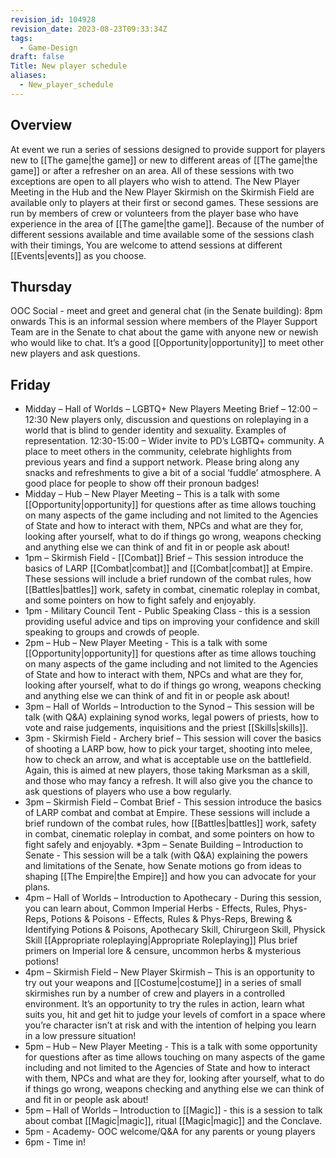 ```yaml
---
revision_id: 104928
revision_date: 2023-08-23T09:33:34Z
tags:
  - Game-Design
draft: false
Title: New player schedule
aliases:
  - New_player_schedule
---
```

## Overview
At event we run a series of sessions designed to provide support for players new to [[The game|the game]] or new to different areas of [[The game|the game]] or after a refresher on an area. All of these sessions with two exceptions are open to all players who wish to attend. The New Player Meeting in the Hub and the New Player Skirmish on the Skirmish Field are available only to players at their first or second games.
These sessions are run by members of crew or volunteers from the player base who have experience in the area of [[The game|the game]].
Because of the number of different sessions available and time available some of the sessions clash with their timings, You are welcome to attend sessions at different [[Events|events]] as you choose.
## Thursday
OOC Social - meet and greet and general chat (in the Senate building): 8pm onwards
This is an informal session where members of the Player Support Team are in the Senate to chat about the game with anyone new or newish who would like to chat. It’s a good [[Opportunity|opportunity]] to meet other new players and ask questions.
## Friday
* Midday – Hall of Worlds – LGBTQ+ New Players Meeting Brief – 12:00 – 12:30 New players only, discussion and questions on roleplaying in a world that is blind to gender identity and sexuality. Examples of representation. 12:30-15:00 – Wider invite to PD’s LGBTQ+ community.  A place to meet others in the community, celebrate highlights from previous years and find a support network. Please bring along any snacks and refreshments to give a bit of a social ‘fuddle’ atmosphere. A good place for people to show off their pronoun badges!
* Midday – Hub – New Player Meeting – This is a talk with some [[Opportunity|opportunity]] for questions after as time allows touching on many aspects of the game including and not limited to the Agencies of State and how to interact with them, NPCs and what are they for, looking after yourself, what to do if things go wrong, weapons checking and anything else we can think of and fit in or people ask about!
* 1pm – Skirmish Field - [[Combat]] Brief – This session introduce the basics of LARP [[Combat|combat]] and [[Combat|combat]] at Empire. These sessions will include a brief rundown of the combat rules, how [[Battles|battles]] work, safety in combat, cinematic roleplay in combat, and some pointers on how to fight safely and enjoyably.
* 1pm - Military Council Tent - Public Speaking Class -  this is a session providing useful advice and tips on improving your confidence and skill speaking to groups and crowds of people.
* 2pm – Hub – New Player Meeting  - This is a talk with some [[Opportunity|opportunity]] for questions after as time allows touching on many aspects of the game including and not limited to the Agencies of State and how to interact with them, NPCs and what are they for, looking after yourself, what to do if things go wrong, weapons checking and anything else we can think of and fit in or people ask about!
* 3pm – Hall of Worlds – Introduction to the Synod  – This session will be talk (with Q&A) explaining synod works, legal powers of priests, how to vote and raise judgements, inquisitions and the priest [[Skills|skills]].
* 3pm - Skirmish Field - Archery brief  – This session will cover the basics of shooting a LARP bow, how to pick your target, shooting into melee, how to check an arrow, and what is acceptable use on the battlefield. Again, this is aimed at new players, those taking Marksman as a skill, and those who may fancy a refresh. It will also give you the chance to ask questions of players who use a bow regularly.
* 3pm – Skirmish Field – Combat Brief  - This session introduce the basics of LARP combat and combat at Empire. These sessions will include a brief rundown of the combat rules, how [[Battles|battles]] work, safety in combat, cinematic roleplay in combat, and some pointers on how to fight safely and enjoyably.
*3pm – Senate Building – Introduction to Senate - This session will be a talk (with Q&A) explaining the powers and limitations of the Senate, how Senate motions go from ideas to shaping [[The Empire|the Empire]] and how you can advocate for your plans.
* 4pm – Hall of Worlds – Introduction to Apothecary  - During this session, you can learn about, Common Imperial Herbs - Effects, Rules, Phys-Reps, Potions & Poisons - Effects, Rules & Phys-Reps, Brewing & Identifying Potions & Poisons, Apothecary Skill, Chirurgeon Skill, Physick Skill [[Appropriate roleplaying|Appropriate Roleplaying]] Plus brief primers on Imperial lore & censure, uncommon herbs & mysterious potions!
*  4pm – Skirmish Field – New Player Skirmish  – This is an opportunity to try out your weapons and [[Costume|costume]] in a series of small skirmishes run by a number of crew and players in a controlled environment. It’s an opportunity to try the rules in action, learn what suits you, hit and get hit to judge your levels of comfort in a space where you’re character isn’t at risk and with the intention of helping you learn in a low pressure situation!
*  5pm – Hub – New Player Meeting  - This is a talk with some opportunity for questions after as time allows touching on many aspects of the game including and not limited to the Agencies of State and how to interact with them, NPCs and what are they for, looking after yourself, what to do if things go wrong, weapons checking and anything else we can think of and fit in or people ask about!
*  5pm – Hall of Worlds – Introduction to [[Magic]]  -  this is a session to talk about combat [[Magic|magic]], ritual [[Magic|magic]] and the Conclave.
*  5pm - Academy- OOC welcome/Q&A for any parents or young players 
*  6pm - Time in!